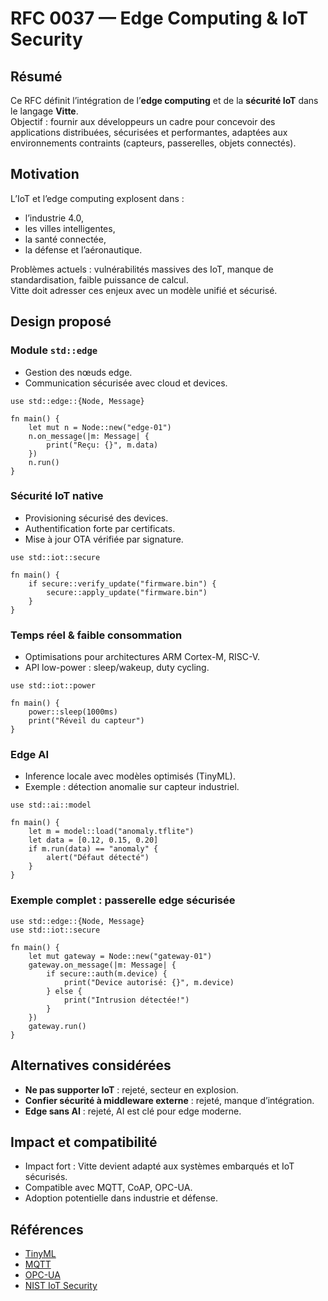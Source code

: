 # RFC 0037 — Edge Computing & IoT Security

## Résumé
Ce RFC définit l’intégration de l’**edge computing** et de la **sécurité IoT** dans le langage **Vitte**.  
Objectif : fournir aux développeurs un cadre pour concevoir des applications distribuées, sécurisées et performantes, adaptées aux environnements contraints (capteurs, passerelles, objets connectés).

## Motivation
L’IoT et l’edge computing explosent dans :  
- l’industrie 4.0,  
- les villes intelligentes,  
- la santé connectée,  
- la défense et l’aéronautique.  

Problèmes actuels : vulnérabilités massives des IoT, manque de standardisation, faible puissance de calcul.  
Vitte doit adresser ces enjeux avec un modèle unifié et sécurisé.

## Design proposé

### Module `std::edge`
- Gestion des nœuds edge.  
- Communication sécurisée avec cloud et devices.  

```vitte
use std::edge::{Node, Message}

fn main() {
    let mut n = Node::new("edge-01")
    n.on_message(|m: Message| {
        print("Reçu: {}", m.data)
    })
    n.run()
}
```

### Sécurité IoT native
- Provisioning sécurisé des devices.  
- Authentification forte par certificats.  
- Mise à jour OTA vérifiée par signature.  

```vitte
use std::iot::secure

fn main() {
    if secure::verify_update("firmware.bin") {
        secure::apply_update("firmware.bin")
    }
}
```

### Temps réel & faible consommation
- Optimisations pour architectures ARM Cortex-M, RISC-V.  
- API low-power : sleep/wakeup, duty cycling.  

```vitte
use std::iot::power

fn main() {
    power::sleep(1000ms)
    print("Réveil du capteur")
}
```

### Edge AI
- Inference locale avec modèles optimisés (TinyML).  
- Exemple : détection anomalie sur capteur industriel.  

```vitte
use std::ai::model

fn main() {
    let m = model::load("anomaly.tflite")
    let data = [0.12, 0.15, 0.20]
    if m.run(data) == "anomaly" {
        alert("Défaut détecté")
    }
}
```

### Exemple complet : passerelle edge sécurisée
```vitte
use std::edge::{Node, Message}
use std::iot::secure

fn main() {
    let mut gateway = Node::new("gateway-01")
    gateway.on_message(|m: Message| {
        if secure::auth(m.device) {
            print("Device autorisé: {}", m.device)
        } else {
            print("Intrusion détectée!")
        }
    })
    gateway.run()
}
```

## Alternatives considérées
- **Ne pas supporter IoT** : rejeté, secteur en explosion.  
- **Confier sécurité à middleware externe** : rejeté, manque d’intégration.  
- **Edge sans AI** : rejeté, AI est clé pour edge moderne.  

## Impact et compatibilité
- Impact fort : Vitte devient adapté aux systèmes embarqués et IoT sécurisés.  
- Compatible avec MQTT, CoAP, OPC-UA.  
- Adoption potentielle dans industrie et défense.  

## Références
- [TinyML](https://www.tinyml.org/)  
- [MQTT](https://mqtt.org/)  
- [OPC-UA](https://opcfoundation.org/)  
- [NIST IoT Security](https://csrc.nist.gov/projects/iot-security)  
